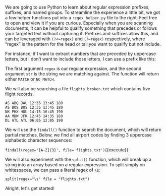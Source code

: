 
We are going to use Python to learn about regular expression prefixes, suffixes, and named groups. To streamline the experience a little bit, we got a few helper functions put into a `regex_helper.py` file to the right. Feel free to open and view it if you are curious. Especially when you are scanning documents, it can be helpful to qualify something that precedes or follows your targeted text without capturing it. Prefixes and suffixes allow this, and can be leveraged with `(?<=regex)` and `(?=regex)` respectively, where “regex” is the pattern for the head or tail you want to qualify but not include.

For instance, if I want to extract numbers that are preceded by uppercase letters, but I don’t want to include those letters, I can use a prefix like this:


The first argument `regex` is our regular expression, and the second argument `str` is the string we are matching against. The function will return either `MATCH` or `NO MATCH`. 

We will also be searching a file `flights_broken.txt` which contains five flight records. 

```
AS ABQ DAL 12:35 13:45 180
AS BOS BOS 12:35 13:45 180
NK PHX HOU 14:15 16:45 190
AA MDW JFK 12:45 14:35 180
DL ATL ATL 06:05 12:05 190
```

We will use the `findall()` function to search the document, which will return partial matches. Below, we find all airport codes by finding 3 uppercase alphabetic character sequences:

`findall(regex='[A-Z]{3}', file='flights.txt')`{{execute}}

We will also experiment with the `split()` function, which will break up a string into an array based on a regular expression. To split simply on whitespaces, we can pass a literal regex of `\s`: 

`split(regex="\s" file = "flights.txt")`

Alright, let's get started!